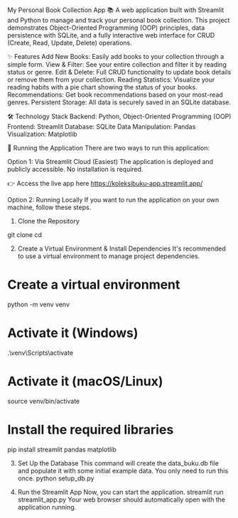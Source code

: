 My Personal Book Collection App 📚
A web application built with Streamlit and Python to manage and track your personal book collection. This project demonstrates Object-Oriented Programming (OOP) principles, data persistence with SQLite, and a fully interactive web interface for CRUD (Create, Read, Update, Delete) operations.

✨ Features
Add New Books: Easily add books to your collection through a simple form.
View & Filter: See your entire collection and filter it by reading status or genre.
Edit & Delete: Full CRUD functionality to update book details or remove them from your collection.
Reading Statistics: Visualize your reading habits with a pie chart showing the status of your books.
Recommendations: Get book recommendations based on your most-read genres.
Persistent Storage: All data is securely saved in an SQLite database.

🛠️ Technology Stack
Backend: Python, Object-Oriented Programming (OOP)
Frontend: Streamlit
Database: SQLite
Data Manipulation: Pandas
Visualization: Matplotlib

🚀 Running the Application
There are two ways to run this application:

Option 1: Via Streamlit Cloud (Easiest)
The application is deployed and publicly accessible. No installation is required.

👉 Access the live app here https://koleksibuku-app.streamlit.app/

Option 2: Running Locally
If you want to run the application on your own machine, follow these steps.

1. Clone the Repository


git clone <your-repository-url>
cd <repository-directory-name>

2. Create a Virtual Environment & Install Dependencies
It's recommended to use a virtual environment to manage project dependencies.

# Create a virtual environment
python -m venv venv

# Activate it (Windows)
.\venv\Scripts\activate

# Activate it (macOS/Linux)
source venv/bin/activate

# Install the required libraries
pip install streamlit pandas matplotlib

3. Set Up the Database
This command will create the data_buku.db file and populate it with some initial example data. You only need to run this once.
python setup_db.py

4. Run the Streamlit App
Now, you can start the application.
streamlit run streamlit_app.py
Your web browser should automatically open with the application running.
